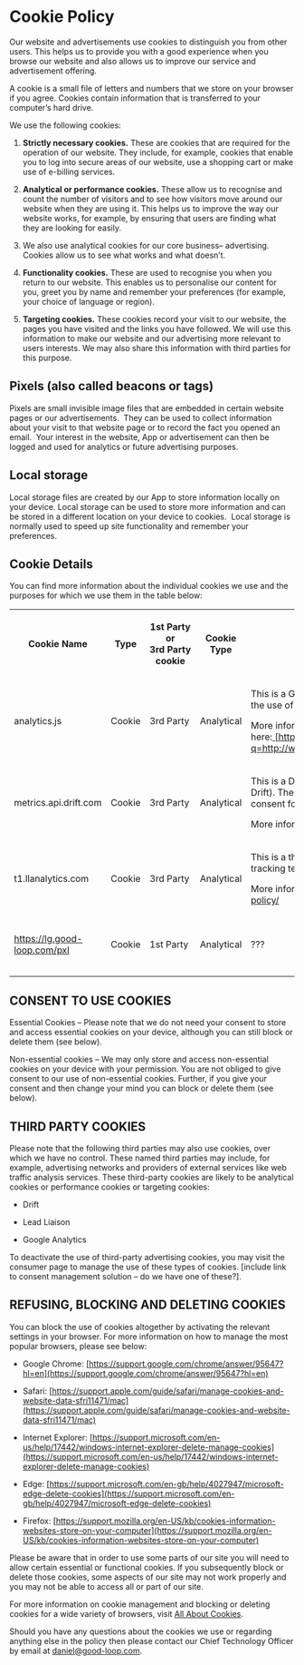 
# Cookie Policy

Our website and advertisements use cookies to distinguish you from other users. This helps us to provide you with a good experience when you browse our website and also allows us to improve our service and advertisement offering.

A cookie is a small file of letters and numbers that we store on your browser if you agree. Cookies contain information that is transferred to your computer’s hard drive.

We use the following cookies:

1.  **Strictly necessary cookies.** These are cookies that are required for the operation of our website. They include, for example, cookies that enable you to log into secure areas of our website, use a shopping cart or make use of e-billing services.

1.  **Analytical or performance cookies.** These allow us to recognise and count the number of visitors and to see how visitors move around our website when they are using it. This helps us to improve the way our website works, for example, by ensuring that users are finding what they are looking for easily.

2.  We also use analytical cookies for our core business– advertising. Cookies allow us to see what works and what doesn’t.

1.  **Functionality cookies.** These are used to recognise you when you return to our website. This enables us to personalise our content for you, greet you by name and remember your preferences (for example, your choice of language or region).

1.  **Targeting cookies.** These cookies record your visit to our website, the pages you have visited and the links you have followed. We will use this information to make our website and our advertising more relevant to users interests. We may also share this information with third parties for this purpose.

## Pixels (also called beacons or tags)

Pixels are small invisible image files that are embedded in certain website pages or our advertisements.  They can be used to collect information about your visit to that website page or to record the fact you opened an email.  Your interest in the website, App or advertisement can then be logged and used for analytics or future advertising purposes.  

## Local storage

Local storage files are created by our App to store information locally on your device. Local storage can be used to store more information and can be stored in a different location on your device to cookies.  Local storage is normally used to speed up site functionality and remember your preferences.

## Cookie Details

You can find more information about the individual cookies we use and the purposes for which we use them in the table below:

<table>
	<colgroup><col width="94"> <col width="32"> <col width="44"> <col width="45"> <col width="324"> <col width="44"></colgroup>
	<tbody>
	<tr>
<th>

Cookie Name

</th>
<th>

Type

</th>
<th>

1st Party or 3rd Party cookie

</th>
<th>

Cookie Type

</th>
<th>

Purpose

</th>
<th>

Duration

</th>
</tr>
<tr>
<td>

analytics.js

</td>
<td>

Cookie

</td>
<td>

3rd Party

</td>
<td>

Analytical

</td>
<td>

This is a Google Analytics cookie. It registers a unique ID that is used to generate statistical data on the use of our Site.

More information about Google Analytics can be found here:<u>[ ](https://www.google.com/url?q=http://www.google.com/intl/en/analytics/privacyoverview.html&sa=D&ust=1586175737665000)[http://www.google.com/intl/en/analytics/privacyoverview.html](https://www.google.com/url?q=http://www.google.com/intl/en/analytics/privacyoverview.html&sa=D&ust=1586175737665000)</u>
</td>
<td>

Two years? Session?

</td>
</tr>
<tr>
<td>

metrics.api.drift.com

</td>
<td>

Cookie

</td>
<td>

3rd Party

</td>
<td>

Analytical

</td>
<td>

This is a Drift cookie designed for tracking user interactions with our site’s Chat widget (provided by Drift). The Chat widget requests the user’s name and email address for contact purposes. User consent for this is managed in the Chat widget itself.

More information about Drift can be found here:<u>[](https://www.google.com/url?q=http://www.google.com/intl/en/analytics/privacyoverview.html&sa=D&ust=1586175737665000)</u> https://www.drift.com/privacy-policy/

</td>
<td>

Two years? Session?

</td>
</tr>
<tr>
<td>

t1.llanalytics.com

</td>
<td>

Cookie

</td>
<td>

3rd Party

</td>
<td>

Analytical

</td>
<td>

This is a third-party cookie intended for managing new leads resulting from the Web Form. The tracking technology is Lead Liaison.

More information about Lead Liaison can be found here:<u>[](https://www.google.com/url?q=http://www.google.com/intl/en/analytics/privacyoverview.html&sa=D&ust=1586175737665000)</u> http://www.leadliaison.com/about/privacy-policy/

</td>
<td>

Two years? Session?

</td>
</tr>
<tr>
<td>

https://lg.good-loop.com/pxl

</td>
<td>

Cookie

</td>
<td>

1st Party

</td>
<td>

Analytical

</td>
<td>

???

</td>
<td>

Two years? Session?

</td>
</tr>
<tr>
<td></td>
<td></td>
<td></td>
<td></td>
<td></td>
<td></td>
</tr>

</tbody>
</table>

## CONSENT TO USE COOKIES

Essential Cookies – Please note that we do not need your consent to store and access essential cookies on your device, although you can still block or delete them (see below).

Non-essential cookies – We may only store and access non-essential cookies on your device with your permission. You are not obliged to give consent to our use of non-essential cookies. Further, if you give your consent and then change your mind you can block or delete them (see below).

## THIRD PARTY COOKIES

Please note that the following third parties may also use cookies, over which we have no control. These named third parties may include, for example, advertising networks and providers of external services like web traffic analysis services. These third-party cookies are likely to be analytical cookies or performance cookies or targeting cookies:

*   Drift

*   Lead Liaison

*   Google Analytics

To deactivate the use of third-party advertising cookies, you may visit the consumer page to manage the use of these types of cookies. [include link to consent management solution – do we have one of these?].

## REFUSING, BLOCKING AND DELETING COOKIES

You can block the use of cookies altogether by activating the relevant settings in your browser. For more information on how to manage the most popular browsers, please see below:

*   Google Chrome: <u>[https://support.google.com/chrome/answer/95647?hl=en](https://support.google.com/chrome/answer/95647?hl=en)</u>

*   Safari: <u>[https://support.apple.com/guide/safari/manage-cookies-and-website-data-sfri11471/mac](https://support.apple.com/guide/safari/manage-cookies-and-website-data-sfri11471/mac)</u>

*   Internet Explorer: <u>[https://support.microsoft.com/en-us/help/17442/windows-internet-explorer-delete-manage-cookies](https://support.microsoft.com/en-us/help/17442/windows-internet-explorer-delete-manage-cookies)</u>

*   Edge: <u>[https://support.microsoft.com/en-gb/help/4027947/microsoft-edge-delete-cookies](https://support.microsoft.com/en-gb/help/4027947/microsoft-edge-delete-cookies)</u>

*   Firefox: <u>[https://support.mozilla.org/en-US/kb/cookies-information-websites-store-on-your-computer](https://support.mozilla.org/en-US/kb/cookies-information-websites-store-on-your-computer)</u>

Please be aware that in order to use some parts of our site you will need to allow certain essential or functional cookies. If you subsequently block or delete those cookies, some aspects of our site may not work properly and you may not be able to access all or part of our site.

For more information on cookie management and blocking or deleting cookies for a wide variety of browsers, visit <u>[All About Cookies](https://www.google.com/url?q=http://www.allaboutcookies.org&sa=D&ust=1586175737700000)</u>.

Should you have any questions about the cookies we use or regarding anything else in the policy then please contact our Chief Technology Officer by email at <u>[<span style="background: #ffffff">daniel@good-loop.com</span>](mailto:daniel@good-loop.com)</u>.
